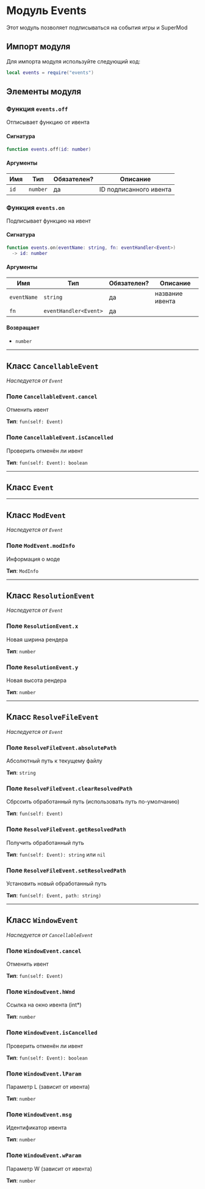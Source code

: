 # Модуль Events

Этот модуль позволяет подписываться на события игры и SuperMod

## Импорт модуля

Для импорта модуля используйте следующий код:

```lua
local events = require("events")
```

## Элементы модуля

### Функция `events.off`

Отписывает функцию от ивента

#### Сигнатура

```lua
function events.off(id: number)
```

#### Аргументы

<table>
  <thead>
    <tr>
      <th>Имя</th>
      <th>Тип</th>
      <th>Обязателен?</th>
      <th>Описание</th>
    </tr>
  </thead>
  <tbody>
    <tr>
      <td><code>id</code></td>
      <td><code>number</code></td>
      <td>да</td>
      <td>ID подписанного ивента</td>
    </tr>
  </tbody>
</table>

### Функция `events.on`

Подписывает функцию на ивент

#### Сигнатура

```lua
function events.on(eventName: string, fn: eventHandler<Event>)
  -> id: number
```

#### Аргументы

<table>
  <thead>
    <tr>
      <th>Имя</th>
      <th>Тип</th>
      <th>Обязателен?</th>
      <th>Описание</th>
    </tr>
  </thead>
  <tbody>
    <tr>
      <td><code>eventName</code></td>
      <td><code>string</code></td>
      <td>да</td>
      <td>название ивента</td>
    </tr>
    <tr>
      <td><code>fn</code></td>
      <td><code>eventHandler&lt;Event></code></td>
      <td>да</td>
      <td></td>
    </tr>
  </tbody>
</table>

#### Возвращает

- `number` 

---

## Класс `CancellableEvent`

*Наследуется от `Event`*

### Поле `CancellableEvent.cancel`

Отменить ивент

**Тип**: `fun(self: Event)`

### Поле `CancellableEvent.isCancelled`

Проверить отменён ли ивент

**Тип**: `fun(self: Event): boolean`

---

## Класс `Event`

---

## Класс `ModEvent`

*Наследуется от `Event`*

### Поле `ModEvent.modInfo`

Информация о моде

**Тип**: `ModInfo`

---

## Класс `ResolutionEvent`

*Наследуется от `Event`*

### Поле `ResolutionEvent.x`

Новая ширина рендера

**Тип**: `number`

### Поле `ResolutionEvent.y`

Новая высота рендера

**Тип**: `number`

---

## Класс `ResolveFileEvent`

*Наследуется от `Event`*

### Поле `ResolveFileEvent.absolutePath`

Абсолютный путь к текущему файлу

**Тип**: `string`

### Поле `ResolveFileEvent.clearResolvedPath`

Сбрсоить обработанный путь (использовать путь по-умолчанию)

**Тип**: `fun(self: Event)`

### Поле `ResolveFileEvent.getResolvedPath`

Получить обработанный путь

**Тип**: `fun(self: Event): string` или `nil`

### Поле `ResolveFileEvent.setResolvedPath`

Установить новый обработанный путь

**Тип**: `fun(self: Event, path: string)`

---

## Класс `WindowEvent`

*Наследуется от `CancellableEvent`*

### Поле `WindowEvent.cancel`

Отменить ивент

**Тип**: `fun(self: Event)`

### Поле `WindowEvent.hWnd`

Ссылка на окно ивента (int*)

**Тип**: `number`

### Поле `WindowEvent.isCancelled`

Проверить отменён ли ивент

**Тип**: `fun(self: Event): boolean`

### Поле `WindowEvent.lParam`

Параметр L (зависит от ивента)

**Тип**: `number`

### Поле `WindowEvent.msg`

Идентификатор ивента

**Тип**: `number`

### Поле `WindowEvent.wParam`

Параметр W (зависит от ивента)

**Тип**: `number`

